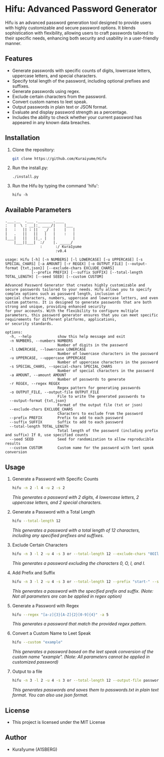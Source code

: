 # Hifu: Advanced Password Generator

Hifu is an advanced password generation tool designed to provide users with highly customizable and secure password options. It blends sophistication with flexibility, allowing users to craft passwords tailored to their specific needs, enhancing both security and usability in a user-friendly manner.

## Features

- Generate passwords with specific counts of digits, lowercase letters, uppercase letters, and special characters.
- Specify total length of the password, including optional prefixes and suffixes.
- Generate passwords using regex.
- Exclude certain characters from the password.
- Convert custom names to leet speak.
- Output passwords in plain text or JSON format.
- Evaluate and display password strength as a percentage.
- Includes the ability to check whether your current password has appeared in any known data breaches.

## Installation

1. Clone the repository:
    ```bash
    git clone https://github.com/Kuraiyume/Hifu
    ```
2. Run the install.py:
    ```
    ./install.py
    ```
3. Run the Hifu by typing the command 'hifu':
    ```
    hifu -h
    ```

## Available Parameters

```
.___.__  .___ ._______.____
:   |  \ : __|:_ ____/|    |___
|   :   || : ||   _/  |    |   |
|   .   ||   ||   |   |    :   |
|___|   ||   ||_. |   |        |
    |___||___|  :/    |. _____/
                :      :/ Kura1yume
                       :v0.4

usage: Hifu [-h] [-n NUMBERS] [-l LOWERCASE] [-u UPPERCASE] [-s SPECIAL_CHARS] [-a AMOUNT] [-r REGEX] [-o OUTPUT_FILE] [--output-format {txt,json}] [--exclude-chars EXCLUDE_CHARS]
            [--prefix PREFIX] [--suffix SUFFIX] [--total-length TOTAL_LENGTH] [--seed SEED] [--custom CUSTOM]

Advanced Password Generator that creates highly customizable and secure passwords tailored to your needs. Hifu allows you to specify complex options such as password length, inclusion of
special characters, numbers, uppercase and lowercase letters, and even custom patterns. It is designed to generate passwords that are both strong and unique, providing enhanced security
for your accounts. With the flexibility to configure multiple parameters, this password generator ensures that you can meet specific requirements for different platforms, applications,
or security standards.

options:
  -h, --help            show this help message and exit
  -n NUMBERS, --numbers NUMBERS
                        Number of digits in the password
  -l LOWERCASE, --lowercase LOWERCASE
                        Number of lowercase characters in the password
  -u UPPERCASE, --uppercase UPPERCASE
                        Number of uppercase characters in the password
  -s SPECIAL_CHARS, --special-chars SPECIAL_CHARS
                        Number of special characters in the password
  -a AMOUNT, --amount AMOUNT
                        Number of passwords to generate
  -r REGEX, --regex REGEX
                        Regex pattern for generating passwords
  -o OUTPUT_FILE, --output-file OUTPUT_FILE
                        File to write the generated passwords to
  --output-format {txt,json}
                        Format of the output file (txt or json)
  --exclude-chars EXCLUDE_CHARS
                        Characters to exclude from the password
  --prefix PREFIX       Prefix to add to each password
  --suffix SUFFIX       Suffix to add to each password
  --total-length TOTAL_LENGTH
                        Total length of the password (including prefix and suffix) If 0, use specified counts
  --seed SEED           Seed for randomization to allow reproducible results
  --custom CUSTOM       Custom name for the password with leet speak conversion
```
## Usage

1. Generate a Password with Specific Counts
   ```bash
   hifu -n 2 -l 4 -u 2 -s 2
   ```
   *This generates a password with 2 digits, 4 lowercase letters, 2 uppercase letters, and 2 special characters.*
   
2. Generate a Password with a Total Length
   ```bash
   hifu --total-length 12
   ```
   *This generates a password with a total length of 12 characters, including any specified prefixes and suffixes.*

3. Exclude Certain Characters
   ```bash
   hifu -n 3 -l 2 -u 4 -s 3 or --total-length 12 --exclude-chars "0OIl"
   ```
   *This generates a password excluding the characters 0, O, I, and l.*

4. Add Prefix and Suffix
   ```bash
   hifu -n 3 -l 2 -u 4 -s 3 or --total-length 12 --prefix "start-" --suffix "-end"
   ```
   *This generates a password with the specified prefix and suffix. (Note: Not all parameters are can be applied in regex option)*
5. Generate a Password with Regex
    ```bash
    hifu --regex "[a-z]{3}[A-Z]{2}[0-9]{4}" -a 5
    ```
    *This generates a password that match the provided regex pattern.*

6. Convert a Custom Name to Leet Speak
   ```bash
   hifu --custom "example"
   ```
   *This generates a password based on the leet speak conversion of the custom name "example". (Note: All parameters cannot be applied in customized password)*

7. Output to a file
   ```bash
   hifu -n 3 -l 2 -u 4 -s 3 or --total-length 12 --output-file passwords --output-format txt
   ```
   *This generates passwords and saves them to passwords.txt in plain text format. You can also use json format.*

## License

- This project is licensed under the MIT License

## Author

- Kura1yume (A1SBERG)
